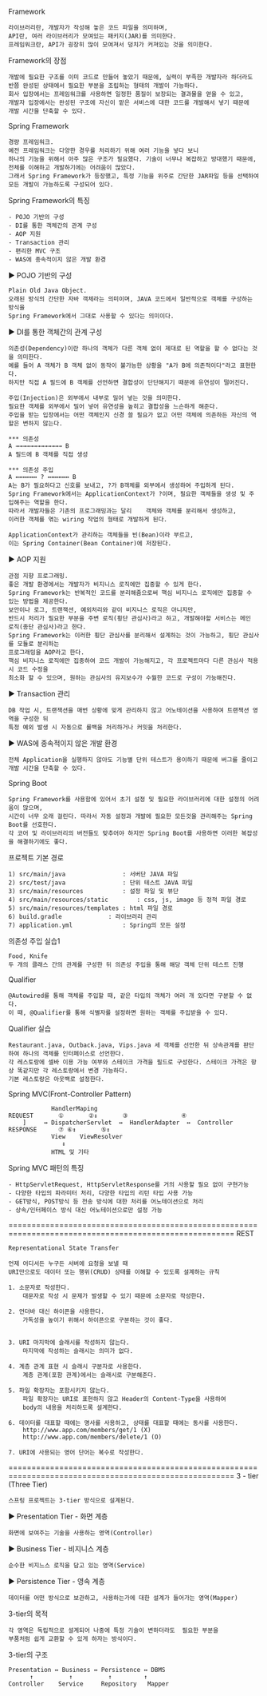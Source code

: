 Framework

	라이브러리란, 개발자가 작성해 놓은 코드 파일을 의미하며,
	API란, 여러 라이브러리가 모여있는 패키지(JAR)를 의미한다.
	프레임워크란, API가 굉장히 많이 모여져서 덩치가 커져있는 것을 의미한다.

Framework의 장점

	개발에 필요한 구조를 이미 코드로 만들어 놓았기 때문에, 실력이 부족한 개발자라 하더라도
	반쯤 완성된 상태에서 필요한 부분을 조립하는 형태의 개발이 가능하다.
	회사 입장에서는 프레임워크를 사용하면 일정한 품질이 보장되는 결과물을 얻을 수 있고,
	개발자 입장에서는 완성된 구조에 자신이 맡은 서비스에 대한 코드를 개발해서 넣기 때문에
	개발 시간을 단축할 수 있다.

Spring Framework

	경량 프레임워크.
	예전 프레임워크는 다양한 경우를 처리하기 위해 여러 기능을 넣다 보니
	하나의 기능을 위해서 아주 많은 구조가 필요했다. 기술이 너무나 복잡하고 방대했기 때문에,
	전체를 이해하고 개발하기에는 어려움이 많았다.
	그래서 Spring Framework가 등장했고, 특정 기능을 위주로 간단한 JAR파일 등을 선택하여
	모든 개발이 가능하도록 구성되어 있다.

Spring Framework의 특징

	- POJO 기반의 구성
	- DI를 통한 객체간의 관계 구성
	- AOP 지원
	- Transaction 관리
	- 편리한 MVC 구조
	- WAS에 종속적이지 않은 개발 환경

▶ POJO 기반의 구성

	Plain Old Java Object.
	오래된 방식의 간단한 자바 객체라는 의미이며, JAVA 코드에서 일반적으로 객체를 구성하는 방식을
	Spring Framework에서 그대로 사용할 수 있다는 의미이다.

▶ DI를 통한 객체간의 관계 구성

	의존성(Dependency)이란 하나의 객체가 다른 객체 없이 제대로 된 역할을 할 수 없다는 것을 의미한다.
	예를 들어 A 객체가 B 객체 없이 동작이 불가능한 상황을 "A가 B에 의존적이다"라고 표현한다.
	하지만 직접 A 필드에 B 객체를 선언하면 결합성이 단단해지기 때문에 유연성이 떨어진다.
	
	주입(Injection)은 외부에서 내부로 밀어 넣는 것을 의미한다.
	필요한 객체를 외부에서 밀어 넣어 유연성을 높히고 결합성을 느슨하게 해준다.
	주입을 받는 입장에서는 어떤 객체인지 신경 쓸 필요가 없고 어떤 객체에 의존하든 자신의 역할은 변하지 않는다.

	*** 의존성
	A →→→→→→→→→→→→→ B
	A 필드에 B 객체를 직접 생성

	*** 의존성 주입
	A ↔↔↔↔↔↔ ? ↔↔↔↔↔↔ B
	A는 B가 필요하다고 신호를 보내고, ?가 B객체를 외부에서 생성하여 주입하게 된다.
	Spring Framework에서는 ApplicationContext가 ?이며, 필요한 객체들을 생성 및 주입해주는 역할을 한다.
	따라서 개발자들은 기존의 프로그래밍과는 달리 	객체와 객체를 분리해서 생성하고, 
	이러한 객체를 엮는 wiring 작업의 형태로 개발하게 된다.

	ApplicationContext가 관리하는 객체들을 빈(Bean)이라 부르고,
	이는 Spring Container(Bean Container)에 저장된다.

▶ AOP 지원

	관점 지향 프로그래밍.
	좋은 개발 환경에서는 개발자가 비지니스 로직에만 집중할 수 있게 한다.
	Spring Framework는 반복적인 코드를 분리해줌으로써 핵심 비지니스 로직에만 집중할 수 있는 방법을 제공한다.
	보안이나 로그, 트랜잭션, 예외처리와 같이 비지니스 로직은 아니지만,
	반드시 처리가 필요한 부분을 주변 로직(횡단 관심사)라고 하고, 개발해야할 서비스는 메인 로직(종단 관심사)라고 한다.
	Spring Framework는 이러한 횡단 관심사를 분리해서 설계하는 것이 가능하고, 횡단 관심사를 모듈로 분리하는
	프로그래밍을 AOP라고 한다.
	핵심 비지니스 로직에만 집중하여 코드 개발이 가능해지고, 각 프로젝트마다 다른 관심사 적용 시 코드 수정을
	최소화 할 수 있으며, 원하는 관심사의 유지보수가 수월한 코드로 구성이 가능해진다.
	
▶ Transaction 관리

	DB 작업 시, 트랜잭션을 매번 상황에 맞게 관리하지 않고 어노테이션을 사용하여 트랜잭션 영역을 구성한 뒤
	특정 예외 발생 시 자동으로 롤백을 처리하거나 커밋을 처리한다.
	
▶ WAS에 종속적이지 않은 개발 환경

	전체 Application을 실행하지 않아도 기능별 단위 테스트가 용이하기 때문에 버그를 줄이고
	개발 시간을 단축할 수 있다.

Spring Boot

	Spring Framework를 사용함에 있어서 초기 설정 및 필요한 라이브러리에 대한 설정의 어려움이 많으며,
	시간이 너무 오래 걸린다. 따라서 자동 설정과 개발에 필요한 모든것을 관리해주는 Spring Boot를 선호한다.
	각 코어 및 라이브러리의 버전들도 맞추어야 하지만 Spring Boot를 사용하면 이러한 복잡성을 해결하기에도 좋다.

프로젝트 기본 경로

	1) src/main/java				: 서버단 JAVA 파일
	2) src/test/java				: 단위 테스트 JAVA 파일
	3) src/main/resources			: 설정 파일 및 뷰단
	4) src/main/resources/static		: css, js, image 등 정적 파일 경로
	5) src/main/resources/templates	: html 파일 경로
	6) build.gradle				: 라이브러리 관리
	7) application.yml				: Spring의 모든 설정

의존성 주입 실습1

	Food, Knife
	두 개의 클래스 간의 관계를 구성한 뒤 의존성 주입을 통해 해당 객체 단위 테스트 진행

Qualifier

	@Autowired를 통해 객체를 주입할 때, 같은 타입의 객체가 여러 개 있다면 구분할 수 없다.
	이 때, @Qualifier를 통해 식별자를 설정하면 원하는 객체를 주입받을 수 있다.

Qualifier 실습

	Restaurant.java, Outback.java, Vips.java 세 객체를 선언한 뒤 상속관계를 판단하여 하나의 객체를 인터페이스로 선언한다.
	각 레스토랑에 셀바 이용 가능 여부와 스테이크 가격을 필드로 구성한다. 스테이크 가격은 항상 똑같지만 각 레스토랑에서 변경 가능하다.
	기본 레스토랑은 아웃백로 설정한다.

Spring MVC(Front-Controller Pattern)

				HandlerMaping
	REQUEST		  ①	      ②↕	   ③		       ④
		]	  ↔	DispatcherServlet  ↔  HandlerAdapter  ↔  Controller
	RESPONSE	  ⑦	⑥↕	     ⑤↕
				View	ViewResolver
				   ↕
				HTML 및 기타	

Spring MVC 패턴의 특징

	- HttpServletRequest, HttpServletResponse를 거의 사용할 필요 없이 구현가능
	- 다양한 타입의 파라미터 처리, 다양한 타입의 리턴 타입 사용 가능
	- GET방식, POST방식 등 전송 방식에 대한 처리를 어노테이션으로 처리
	- 상속/인터페이스 방식 대신 어노테이션으로만 설정 가능
=======================================================================================================
REST

	Representational State Transfer

	언제 어디서든 누구든 서버에 요청을 보낼 때
	URI만으로도 데이터 또는 행위(CRUD) 상태를 이해할 수 있도록 설계하는 규칙

	1. 소문자로 작성한다.
		대문자로 작성 시 문제가 발생할 수 있기 때문에 소문자로 작성한다.

	2. 언더바 대신 하이픈을 사용한다.
		가독성을 높이기 위해서 하이픈으로 구분하는 것이 좋다.
		

	3. URI 마지막에 슬래시를 작성하지 않는다.
		마지막에 작성하는 슬래시는 의미가 없다.

	4. 계층 관계 표현 시 슬래시 구분자로 사용한다.
		계층 관계(포함 관계)에서는 슬래시로 구분해준다.

	5. 파일 확장자는 포함시키지 않는다.
		파일 확장자는 URI로 표현하지 않고 Header의 Content-Type을 사용하여
		body의 내용을 처리하도록 설계한다.

	6. 데이터를 대표할 때에는 명사를 사용하고, 상태를 대표할 때에는 동사를 사용한다.
		http://www.app.com/members/get/1 (X)
		http://www.app.com/members/delete/1 (O)

	7. URI에 사용되는 영어 단어는 복수로 작성한다.
=======================================================================================================
3 - tier (Three Tier)

	스프링 프로젝트는 3-tier 방식으로 설계된다.

▶ Presentation Tier - 화면 계층

	화면에 보여주는 기술을 사용하는 영역(Controller)

▶ Business Tier - 비지니스 계층

	순수한 비지느스 로직을 담고 있는 영역(Service)

▶ Persistence Tier - 영속 계층

	데이터를 어떤 방식으로 보관하고, 사용하는가에 대한 설계가 들어가는 영역(Mapper)	


3-tier의 목적

	각 영역은 독립적으로 설계되어 나중에 특정 기술이 변하더라도  필요한 부분을
	부품처럼 쉽게 교환할 수 있게 하자는 방식이다.

3-tier의 구조

	Presentation ↔ Business ↔ Persistence ↔ DBMS 
	      ↑        	 ↑          ↑		  ↑  
	Controller    Service     Repository   Mapper
